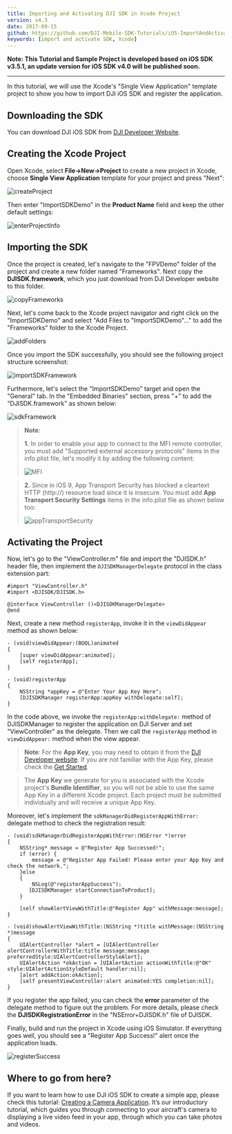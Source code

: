```yaml
---
title: Importing and Activating DJI SDK in Xcode Project
version: v4.3
date: 2017-09-15
github: https://github.com/DJI-Mobile-SDK-Tutorials/iOS-ImportAndActivateSDKInXcode
keywords: [import and activate SDK, Xcode]
---
```


**Note: This Tutorial and Sample Project is developed based on iOS SDK v3.5.1, an update version for iOS SDK v4.0 will be published soon.**

---

In this tutorial, we will use the Xcode's "Single View Application" template project to show you how to import DJI iOS SDK and register the application.

## Downloading the SDK

  You can download DJI iOS SDK from <a href="https://developer.dji.com/mobile-sdk/downloads" target="_blank">DJI Developer Website</a>.

## Creating the Xcode Project

  Open Xcode, select **File->New->Project** to create a new project in Xcode, choose **Single View Application** template for your project and press "Next":
  
  ![createProject](../../images/tutorials-and-samples/iOS/ImportAndActivateSDKInXcode/createProject.png)
  
  Then enter "ImportSDKDemo" in the **Product Name** field and keep the other default settings:
  
  ![enterProjectInfo](../../images/tutorials-and-samples/iOS/ImportAndActivateSDKInXcode/enterProjectInfo.png)
  
## Importing the SDK
  
  Once the project is created, let's navigate to the "FPVDemo" folder of the project and create a new folder named "Frameworks". Next copy the **DJISDK.framework**, which you just download from DJI Developer website to this folder.
  
  ![copyFrameworks](../../images/tutorials-and-samples/iOS/ImportAndActivateSDKInXcode/copyFrameworks.png)
  
  Next, let's come back to the Xcode project navigator and right click on the "ImportSDKDemo" and select "Add Files to "ImportSDKDemo"..." to add the "Frameworks" folder to the Xcode Project.  
  
  ![addFolders](../../images/tutorials-and-samples/iOS/ImportAndActivateSDKInXcode/addFolders.png)
  
 Once you import the SDK successfully, you should see the following project structure screenshot:

  ![importSDKFramework](../../images/tutorials-and-samples/iOS/ImportAndActivateSDKInXcode/importSDKFramework.png) 
 
 Furthermore, let's select the "ImportSDKDemo" target and open the "General" tab. In the "Embedded Binaries" section, press "+" to add the "DJISDK.framework" as shown below:
 
  ![sdkFramework](../../images/tutorials-and-samples/iOS/ImportAndActivateSDKInXcode/sdkFramework.png)

> **Note**:
> 
> **1.** In order to enable your app to connect to the MFI remote controller, you must add 
>  "Supported external accessory protocols" items in the info.plist file, let's modify it by adding the following content:
> 
>  ![MFI](../../images/tutorials-and-samples/iOS/ImportAndActivateSDKInXcode/MFIProtocol.png)
   
> **2.** Since in iOS 9, App Transport Security has blocked a cleartext HTTP (http://) resource load since it is insecure. You must add **App Transport Security Settings** items in the info.plist file as shown below too:
> 
>  ![appTransportSecurity](../../images/tutorials-and-samples/iOS/ImportAndActivateSDKInXcode/appTransportSecurity.png)

## Activating the Project

  Now, let's go to the "ViewController.m" file and import the "DJISDK.h" header file, then implement the `DJISDKManagerDelegate` protocol in the class extension part:
  
~~~objc
#import "ViewController.h"
#import <DJISDK/DJISDK.h>

@interface ViewController ()<DJISDKManagerDelegate>
@end
~~~
  
  Next, create a new method `registerApp`, invoke it in the `viewDidAppear` method as shown below:
  
~~~objc
- (void)viewDidAppear:(BOOL)animated
{
    [super viewDidAppear:animated];
    [self registerApp];
}

- (void)registerApp
{
    NSString *appKey = @"Enter Your App Key Here";
    [DJISDKManager registerApp:appKey withDelegate:self];
}
~~~

  In the code above, we invoke the `registerApp:withDelegate:` method of DJISDKManager to register the application on DJI Server and set "ViewController" as the delegate. Then we call the `registerApp` method in `viewDidAppear:` method when the view appear.

>**Note**: For the **App Key**, you may need to obtain it from the <a href="http://developer.dji.com/en/user/apps" target="_blank">DJI Developer website</a>.  If you are not familiar with the App Key, please check the [Get Started](../quick-start/index.html).

>The **App Key** we generate for you is associated with the Xcode project's **Bundle Identifier**, so you will not be able to use the same App Key in a different Xcode project. Each project must be submitted individually and will receive a unique App Key.
>

  Moreover, let's implement the `sdkManagerDidRegisterAppWithError:` delegate method to check the registration result:

~~~objc
- (void)sdkManagerDidRegisterAppWithError:(NSError *)error
{
    NSString* message = @"Register App Successed!";
    if (error) {
        message = @"Register App Failed! Please enter your App Key and check the network.";
    }else
    {
        NSLog(@"registerAppSuccess");
       [DJISDKManager startConnectionToProduct];
    }
    
    [self showAlertViewWithTitle:@"Register App" withMessage:message];
}

- (void)showAlertViewWithTitle:(NSString *)title withMessage:(NSString *)message
{
    UIAlertController *alert = [UIAlertController alertControllerWithTitle:title message:message preferredStyle:UIAlertControllerStyleAlert];
    UIAlertAction *okAction = [UIAlertAction actionWithTitle:@"OK" style:UIAlertActionStyleDefault handler:nil];
    [alert addAction:okAction];
    [self presentViewController:alert animated:YES completion:nil];
}
~~~

 If you register the app failed, you can check the **error** parameter of the  delegate method to figure out the problem. For more details, please check the **DJISDKRegistrationError** in the "NSError+DJISDK.h" file of DJISDK.

 Finally, build and run the project in Xcode using iOS Simulator. If everything goes well, you should see a "Register App Success!" alert once the application loads. 
  
  ![registerSuccess](../../images/tutorials-and-samples/iOS/ImportAndActivateSDKInXcode/registerSuccess.png)
  
## Where to go from here?
  
  If you want to learn how to use DJI iOS SDK to create a simple app, please check this tutorial: [Creating a Camera Application](./FPVDemo.html). It’s our introductory tutorial, which guides you through connecting to your aircraft's camera to displaying a live video feed in your app, through which you can take photos and videos.